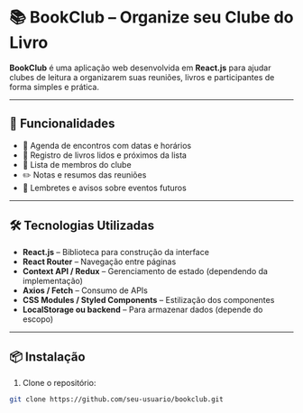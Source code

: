 # 📚 BookClub – Organize seu Clube do Livro

**BookClub** é uma aplicação web desenvolvida em **React.js** para ajudar clubes de leitura a organizarem suas reuniões, livros e participantes de forma simples e prática.

---

## 🚀 Funcionalidades

- 📅 Agenda de encontros com datas e horários
- 📖 Registro de livros lidos e próximos da lista
- 👥 Lista de membros do clube
- ✏️ Notas e resumos das reuniões
- 🔔 Lembretes e avisos sobre eventos futuros

---

## 🛠️ Tecnologias Utilizadas

- **React.js** – Biblioteca para construção da interface
- **React Router** – Navegação entre páginas
- **Context API / Redux** – Gerenciamento de estado (dependendo da implementação)
- **Axios / Fetch** – Consumo de APIs
- **CSS Modules / Styled Components** – Estilização dos componentes
- **LocalStorage ou backend** – Para armazenar dados (depende do escopo)

---

## 📦 Instalação

1. Clone o repositório:

```bash
git clone https://github.com/seu-usuario/bookclub.git
